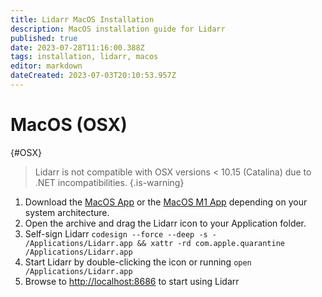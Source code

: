 ```yaml
---
title: Lidarr MacOS Installation
description: MacOS installation guide for Lidarr
published: true
date: 2023-07-28T11:16:00.388Z
tags: installation, lidarr, macos
editor: markdown
dateCreated: 2023-07-03T20:10:53.957Z
---
```


# MacOS (OSX)

{#OSX}

> Lidarr is not compatible with OSX versions < 10.15 (Catalina) due to .NET incompatibilities.
{.is-warning}

1. Download the [MacOS App](https://lidarr.servarr.com/v1/update/master/updatefile?os=osx&runtime=netcore&arch=x64&installer=true) or  the [MacOS M1 App](https://lidarr.servarr.com/v1/update/master/updatefile?os=osx&runtime=netcore&arch=arm64&installer=true) depending on your system architecture.
1. Open the archive and drag the Lidarr icon to your Application folder.
1. Self-sign Lidarr `codesign --force --deep -s - /Applications/Lidarr.app && xattr -rd com.apple.quarantine /Applications/Lidarr.app`
1. Start Lidarr by double-clicking the icon or running `open /Applications/Lidarr.app`
1. Browse to <http://localhost:8686> to start using Lidarr
